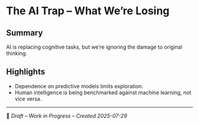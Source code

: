 # The AI Trap – What We’re Losing

## Summary
AI is replacing cognitive tasks, but we’re ignoring the damage to original thinking.

## Highlights
- Dependence on predictive models limits exploration.
- Human intelligence is being benchmarked against machine learning, not vice versa.

---
🧠 *Draft – Work in Progress – Created 2025-07-29*
